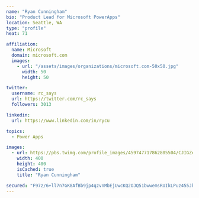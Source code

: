 ```yaml
---
name: "Ryan Cunningham"
bio: "Product Lead for Microsoft PowerApps"
location: Seattle, WA
type: "profile"
heat: 71

affiliation:
  name: Microsoft
  domain: microsoft.com
  images:
    - url: "/assets/images/organizations/microsoft.com-50x50.jpg"
      width: 50
      height: 50

twitter:
  username: rc_says
  url: https://twitter.com/rc_says
  followers: 3013

linkedin:
  url: https://www.linkedin.com/in/rycu

topics:
  - Power Apps

images:
  - url: https://pbs.twimg.com/profile_images/459747717862805504/CJIGZejd_400x400.png
    width: 400
    height: 400
    isCached: true
    title: "Ryan Cunningham"

secured: "F97z/6+ll7n7GK8AfBb9jp4qzvnMbEjUwcKQ2OJQ51bwwemsRUIkLPuz455Jkp0kef5iSPT+0CrX8qL8rWaHUaPosGkHYUbQ0AtOOraHT3a1am/aE++npjIgSiVANED1CdBdSa/7FaSiFmAbiXz/htOR5NwNjiLixWe43a+Ku6LbM8XVcYk7JbZMqee2R+KrxtmvuhbZIi/ZbaL0VGMpsjnRGp6c3QQ1WE7Qr1XXpOpHJ/vSBcZ/t1BRXUAKW3PoVYOt7k9Y0lcyoZEQeCUhZpo/pvHAjz1Eae1wBdPSJU5kLHMhy0bEt/+c5Qjo3JbnyRS6ITqw6AHfOXx+mNkHcZhneNZFUXM7JnzLqnNr2TlBynlGwkNzVtkMRb/7Cgfox85uHkttD/rkO9IRAF6wC4EDP9TQeBn6g578eOMx1lE=;NYZphUcUTohsoJEYp8rpjw=="
---
```


